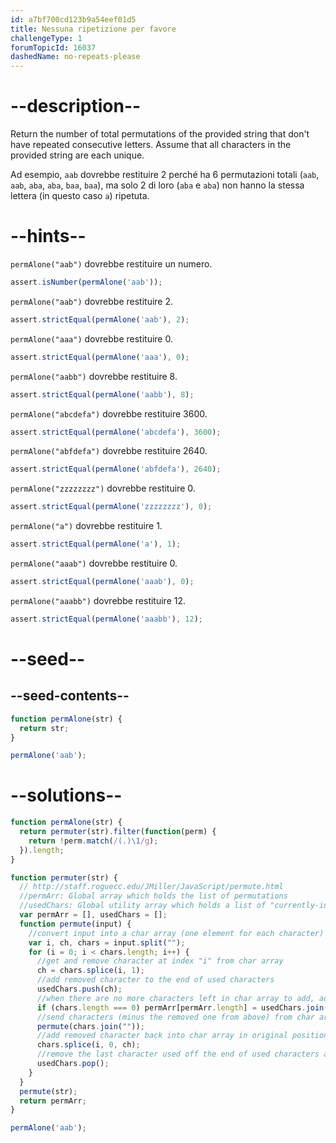 ```yaml
---
id: a7bf700cd123b9a54eef01d5
title: Nessuna ripetizione per favore
challengeType: 1
forumTopicId: 16037
dashedName: no-repeats-please
---
```


# --description--

Return the number of total permutations of the provided string that don't have repeated consecutive letters. Assume that all characters in the provided string are each unique.

Ad esempio, `aab` dovrebbe restituire 2 perché ha 6 permutazioni totali (`aab`, `aab`, `aba`, `aba`, `baa`, `baa`), ma solo 2 di loro (`aba` e `aba`) non hanno la stessa lettera (in questo caso `a`) ripetuta.

# --hints--

`permAlone("aab")` dovrebbe restituire un numero.

```js
assert.isNumber(permAlone('aab'));
```

`permAlone("aab")` dovrebbe restituire 2.

```js
assert.strictEqual(permAlone('aab'), 2);
```

`permAlone("aaa")` dovrebbe restituire 0.

```js
assert.strictEqual(permAlone('aaa'), 0);
```

`permAlone("aabb")` dovrebbe restituire 8.

```js
assert.strictEqual(permAlone('aabb'), 8);
```

`permAlone("abcdefa")` dovrebbe restituire 3600.

```js
assert.strictEqual(permAlone('abcdefa'), 3600);
```

`permAlone("abfdefa")` dovrebbe restituire 2640.

```js
assert.strictEqual(permAlone('abfdefa'), 2640);
```

`permAlone("zzzzzzzz")` dovrebbe restituire 0.

```js
assert.strictEqual(permAlone('zzzzzzzz'), 0);
```

`permAlone("a")` dovrebbe restituire 1.

```js
assert.strictEqual(permAlone('a'), 1);
```

`permAlone("aaab")` dovrebbe restituire 0.

```js
assert.strictEqual(permAlone('aaab'), 0);
```

`permAlone("aaabb")` dovrebbe restituire 12.

```js
assert.strictEqual(permAlone('aaabb'), 12);
```

# --seed--

## --seed-contents--

```js
function permAlone(str) {
  return str;
}

permAlone('aab');
```

# --solutions--

```js
function permAlone(str) {
  return permuter(str).filter(function(perm) {
    return !perm.match(/(.)\1/g);
  }).length;
}

function permuter(str) {
  // http://staff.roguecc.edu/JMiller/JavaScript/permute.html
  //permArr: Global array which holds the list of permutations
  //usedChars: Global utility array which holds a list of "currently-in-use" characters
  var permArr = [], usedChars = [];
  function permute(input) {
    //convert input into a char array (one element for each character)
    var i, ch, chars = input.split("");
    for (i = 0; i < chars.length; i++) {
      //get and remove character at index "i" from char array
      ch = chars.splice(i, 1);
      //add removed character to the end of used characters
      usedChars.push(ch);
      //when there are no more characters left in char array to add, add used chars to list of permutations
      if (chars.length === 0) permArr[permArr.length] = usedChars.join("");
      //send characters (minus the removed one from above) from char array to be permuted
      permute(chars.join(""));
      //add removed character back into char array in original position
      chars.splice(i, 0, ch);
      //remove the last character used off the end of used characters array
      usedChars.pop();
    }
  }
  permute(str);
  return permArr;
}

permAlone('aab');
```
